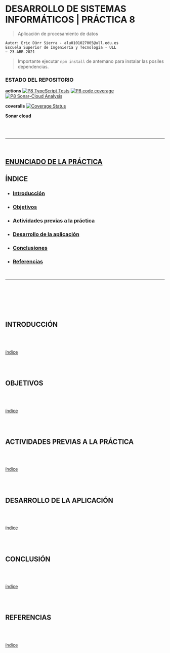 
# DESARROLLO DE SISTEMAS INFORMÁTICOS | PRÁCTICA 8
> Aplicación de procesamiento de datos

    Autor: Eric Dürr Sierra - alu0101027005@ull.edu.es
    Escuela Superior de Ingeniería y Tecnología - ULL
    ~ 23-ABR-2021

> Importante ejecutar `npm install` de antemano para instalar las posiles dependencias. 


### ESTADO DEL REPOSITORIO

**actions**
[![P8 TypeScript Tests](https://github.com/ULL-ESIT-INF-DSI-2021/ull-esit-inf-dsi-20-21-prct08-filesystem-notes-app-Eric-Durr/actions/workflows/tests.yml/badge.svg)](https://github.com/ULL-ESIT-INF-DSI-2021/ull-esit-inf-dsi-20-21-prct08-filesystem-notes-app-Eric-Durr/actions/workflows/tests.yml) [![P8 code  coverage](https://github.com/ULL-ESIT-INF-DSI-2021/ull-esit-inf-dsi-20-21-prct08-filesystem-notes-app-Eric-Durr/actions/workflows/coveralls.yml/badge.svg)](https://github.com/ULL-ESIT-INF-DSI-2021/ull-esit-inf-dsi-20-21-prct08-filesystem-notes-app-Eric-Durr/actions/workflows/coveralls.yml) [![P8  Sonar-Cloud Analysis](https://github.com/ULL-ESIT-INF-DSI-2021/ull-esit-inf-dsi-20-21-prct08-filesystem-notes-app-Eric-Durr/actions/workflows/sonar-cloud.yml/badge.svg)](https://github.com/ULL-ESIT-INF-DSI-2021/ull-esit-inf-dsi-20-21-prct08-filesystem-notes-app-Eric-Durr/actions/workflows/sonar-cloud.yml)

**coveralls**
[![Coverage Status](https://coveralls.io/repos/github/ULL-ESIT-INF-DSI-2021/ull-esit-inf-dsi-20-21-prct08-filesystem-notes-app-Eric-Durr/badge.svg?branch=master)](https://coveralls.io/github/ULL-ESIT-INF-DSI-2021/ull-esit-inf-dsi-20-21-prct08-filesystem-notes-app-Eric-Durr?branch=master)

**Sonar cloud**

<!--
[![PE102 - P8 TypeScript Tests](https://github.com/Eric-Durr/P08-PE102/actions/workflows/tests.yml/badge.svg)](https://github.com/Eric-Durr/P08-PE102/actions/workflows/tests.yml)
[![PE102 - P8 code  coverage](https://github.com/Eric-Durr/P08-PE102/actions/workflows/coveralls.yml/badge.svg)](https://github.com/Eric-Durr/P08-PE102/actions/workflows/coveralls.yml)
[![PE102 - P8  Sonar-Cloud Analysis](https://github.com/Eric-Durr/P08-PE102/actions/workflows/sonar-cloud.yml/badge.svg)](https://github.com/Eric-Durr/P08-PE102/actions/workflows/sonar-cloud.yml)[![Quality Gate Status](https://sonarcloud.io/api/project_badges/measure?project=Eric-Durr_P08-PE102&metric=alert_status)](https://sonarcloud.io/dashboard?id=Eric-Durr_P08-PE102)
-->

<br>
<br>
 
---
<br>
 
<div id="inx"></div>


## [ENUNCIADO DE LA PRÁCTICA](https://ull-esit-inf-dsi-2021.github.io/prct08-filesystem-notes-app/)

## **ÍNDICE**
 
- ### [Introducción](#ap1)
- ### [Objetivos](#ap2)
- ### [Actividades previas a la práctica](#ap3)
- ### [Desarrollo de la aplicación](#ap4)
- ### [Conclusiones](#ap5)
- ### [Referencias](#ap6)

<br>
 
---
 
 
<br>
<br>
<br>
<br>
<br>
 
<div id="ap1"></div>

## **INTRODUCCIÓN**

<br>
  
 <!--Text goes here-->

 <!--              -->

<br>
 
[índice](#inx)

<br>
<br>
 
<div id="ap2"></div>

## **OBJETIVOS**


<br>
  
 <!--Text goes here-->

 <!--              -->

<br>
 
[índice](#inx)

<br>
<br>
 
<div id="ap3"></div>


## **ACTIVIDADES PREVIAS A LA PRÁCTICA**


<br>
  
 <!--Text goes here-->

 <!--              -->

<br>
 
[índice](#inx)

<br>
<br>
 
<div id="ap4"></div>


## **DESARROLLO DE LA APLICACIÓN**


<br>
  
 <!--Text goes here-->

 <!--              -->

<br>
 
[índice](#inx)

<br>
<br>
 
<div id="ap5"></div>



## **CONCLUSIÓN**

<br>
  
 <!--Text goes here-->

 <!--              -->

<br>
 
[índice](#inx)

<br>
<br>
 
<div id="ap6"></div>


## **REFERENCIAS**

<br>
  
 <!--Text goes here-->

 <!--              -->

<br>
 
[índice](#inx)

<br>
<br>
<br>
<br>
 

